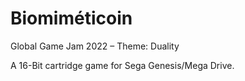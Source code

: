 # Biomiméticoin

Global Game Jam 2022 – Theme: Duality

A 16-Bit cartridge game for Sega Genesis/Mega Drive.
